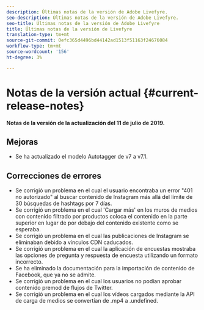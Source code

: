 ```yaml
---
description: Últimas notas de la versión de Adobe Livefyre.
seo-description: Últimas notas de la versión de Adobe Livefyre.
seo-title: Últimas notas de la versión de Adobe Livefyre
title: Últimas notas de la versión de Livefyre
translation-type: tm+mt
source-git-commit: 0efc365d4496bd44142ad1513f51163f24676084
workflow-type: tm+mt
source-wordcount: '156'
ht-degree: 3%

---
```



# Notas de la versión actual {#current-release-notes}

**Notas de la versión de la actualización del 11 de julio de 2019.**

## Mejoras

* Se ha actualizado el modelo Autotagger de v7 a v7.1.

## Correcciones de errores

* Se corrigió un problema en el cual el usuario encontraba un error &quot;401 no autorizado&quot; al buscar contenido de Instagram más allá del límite de 30 búsquedas de hashtags por 7 días.
* Se corrigió un problema en el cual &#39;Cargar más&#39; en los muros de medios con contenido filtrado por productos coloca el contenido en la parte superior en lugar de por debajo del contenido existente como se esperaba.
* Se corrigió un problema en el cual las publicaciones de Instagram se eliminaban debido a vínculos CDN caducados.
* Se corrigió un problema en el cual la aplicación de encuestas mostraba las opciones de pregunta y respuesta de encuesta utilizando un formato incorrecto.
* Se ha eliminado la documentación para la importación de contenido de Facebook, que ya no se admite.
* Se corrigió un problema en el cual los usuarios no podían aprobar contenido premod de flujos de Twitter.
* Se corrigió un problema en el cual los vídeos cargados mediante la API de carga de medios se convertían de .mp4 a .undefined.
